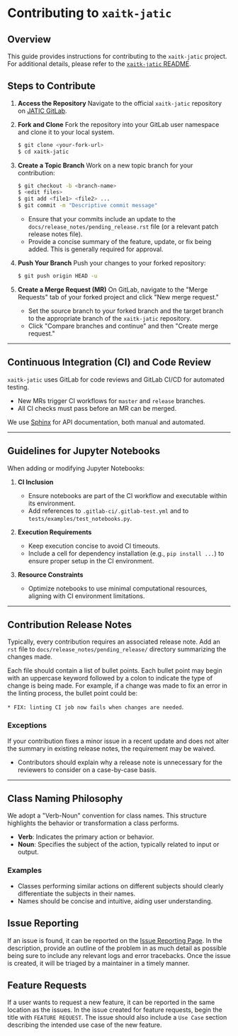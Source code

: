 # Contributing to `xaitk-jatic`

## Overview

This guide provides instructions for contributing to the `xaitk-jatic` project.
For additional details, please refer to the [`xaitk-jatic` README](README.md).

## Steps to Contribute

1. **Access the Repository** Navigate to the official `xaitk-jatic` repository
   on [JATIC GitLab](https://gitlab.jatic.net/jatic/kitware/xaitk-jatic).

2. **Fork and Clone** Fork the repository into your GitLab user namespace and
   clone it to your local system.

   ```bash
   $ git clone <your-fork-url>
   $ cd xaitk-jatic
   ```

3. **Create a Topic Branch** Work on a new topic branch for your contribution:

   ```bash
   $ git checkout -b <branch-name>
   $ <edit files>
   $ git add <file1> <file2> ...
   $ git commit -m "Descriptive commit message"
   ```

   - Ensure that your commits include an update to the
     `docs/release_notes/pending_release.rst` file (or a relevant patch release
     notes file).
   - Provide a concise summary of the feature, update, or fix being added. This
     is generally required for approval.

4. **Push Your Branch** Push your changes to your forked repository:

   ```bash
   $ git push origin HEAD -u
   ```

5. **Create a Merge Request (MR)** On GitLab, navigate to the "Merge Requests"
   tab of your forked project and click "New merge request."

   - Set the source branch to your forked branch and the target branch to the
     appropriate branch of the `xaitk-jatic` repository.
   - Click "Compare branches and continue" and then "Create merge request."

______________________________________________________________________

## Continuous Integration (CI) and Code Review

`xaitk-jatic` uses GitLab for code reviews and GitLab CI/CD for automated
testing.

- New MRs trigger CI workflows for `master` and `release` branches.
- All CI checks must pass before an MR can be merged.

We use [Sphinx](https://www.sphinx-doc.org/) for API documentation, both manual
and automated.

______________________________________________________________________

## Guidelines for Jupyter Notebooks

When adding or modifying Jupyter Notebooks:

1. **CI Inclusion**

   - Ensure notebooks are part of the CI workflow and executable within its
     environment.
   - Add references to `.gitlab-ci/.gitlab-test.yml` and to
     `tests/examples/test_notebooks.py`.

2. **Execution Requirements**

   - Keep execution concise to avoid CI timeouts.
   - Include a cell for dependency installation (e.g., `pip install ...`) to
     ensure proper setup in the CI environment.

3. **Resource Constraints**

   - Optimize notebooks to use minimal computational resources, aligning with CI
     environment limitations.

______________________________________________________________________

## Contribution Release Notes

Typically, every contribution requires an associated release note. Add an `rst`
file to `docs/release_notes/pending_release/` directory summarizing the changes
made.

Each file should contain a list of bullet points. Each bullet point may begin
with an uppercase keyword followed by a colon to indicate the type of change is
being made. For example, if a change was made to fix an error in the linting
process, the bullet point could be:

`* FIX: linting CI job now fails when changes are needed`.

### Exceptions

If your contribution fixes a minor issue in a recent update and does not alter
the summary in existing release notes, the requirement may be waived.

- Contributors should explain why a release note is unnecessary for the
  reviewers to consider on a case-by-case basis.

______________________________________________________________________

## Class Naming Philosophy

We adopt a "Verb-Noun" convention for class names. This structure highlights the
behavior or transformation a class performs.

- **Verb**: Indicates the primary action or behavior.
- **Noun**: Specifies the subject of the action, typically related to input or
  output.

### Examples

- Classes performing similar actions on different subjects should clearly
  differentiate the subjects in their names.
- Names should be concise and intuitive, aiding user understanding.

## Issue Reporting

If an issue is found, it can be reported on the
[Issue Reporting Page](https://github.com/Kitware/xaitk-jatic/issues/new). In
the description, provide an outline of the problem in as much detail as possible
being sure to include any relevant logs and error tracebacks. Once the issue is
created, it will be triaged by a maintainer in a timely manner.

## Feature Requests

If a user wants to request a new feature, it can be reported in the same
location as the issues. In the issue created for feature requests, begin the
title with `FEATURE REQUEST`. The issue should also include a `Use Case` section
describing the intended use case of the new feature.
